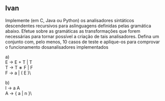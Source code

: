 ## Ivan 

Implemente (em C, Java ou Python) os analisadores sintáticos descendentes recursivos para aslinguagens definidas pelas gramática abaixo. Efetue sobre as gramáticas as transformações que forem  necessárias  para  tornar  possível  a  criação  de  tais  analisadores. Defina  um  conjunto com, pelo menos, 10 casos de teste e aplique-os para comprovar o funcionamento dosanalisadores implementados

a)  
    E → E + T | T\
    T → T ∗ F | F\
    F → a | ( E )\
   
b)  
    I → a A\
    A → { a | n }\
